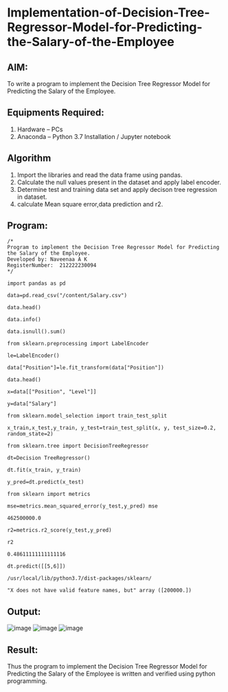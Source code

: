 # Implementation-of-Decision-Tree-Regressor-Model-for-Predicting-the-Salary-of-the-Employee

## AIM:
To write a program to implement the Decision Tree Regressor Model for Predicting the Salary of the Employee.

## Equipments Required:
1. Hardware – PCs
2. Anaconda – Python 3.7 Installation / Jupyter notebook

## Algorithm
1. Import the libraries and read the data frame using pandas.
2. Calculate the null values present in the dataset and apply label encoder.
3. Determine test and training data set and apply decison tree regression in dataset.
4. calculate Mean square error,data prediction and r2.

## Program:
```
/*
Program to implement the Decision Tree Regressor Model for Predicting the Salary of the Employee.
Developed by: Naveenaa A K
RegisterNumber:  212222230094
*/
```
```
import pandas as pd

data=pd.read_csv("/content/Salary.csv")

data.head()

data.info()

data.isnull().sum()

from sklearn.preprocessing import LabelEncoder

le=LabelEncoder()

data["Position"]=le.fit_transform(data["Position"])

data.head()

x=data[["Position", "Level"]]

y=data["Salary"]

from sklearn.model_selection import train_test_split

x_train,x_test,y_train, y_test=train_test_split(x, y, test_size=0.2, random_state=2)

from sklearn.tree import DecisionTreeRegressor

dt=Decision TreeRegressor()

dt.fit(x_train, y_train)

y_pred=dt.predict(x_test)

from sklearn import metrics

mse=metrics.mean_squared_error(y_test,y_pred) mse

462500000.0

r2=metrics.r2_score(y_test,y_pred)

r2

0.48611111111111116

dt.predict([[5,6]])

/usr/local/lib/python3.7/dist-packages/sklearn/

"X does not have valid feature names, but" array ([200000.])

```

## Output:
![image](https://github.com/user-attachments/assets/b7adc02f-3d9f-402e-8449-bbeac322d8a7)
![image](https://github.com/user-attachments/assets/2065aa35-23e8-4ba2-823b-4db77be1a90f)
![image](https://github.com/user-attachments/assets/f9000e5c-a572-4d45-94c2-0b81399be0d0)










## Result:
Thus the program to implement the Decision Tree Regressor Model for Predicting the Salary of the Employee is written and verified using python programming.
